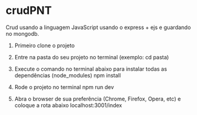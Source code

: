 # crudPNT
Crud usando a linguagem JavaScript usando o express + ejs e guardando no mongodb.

1. Primeiro clone o projeto
2. Entre na pasta do seu projeto no terminal (exemplo: cd pasta)
3. Execute o comando no terminal abaixo para instalar todas as dependências (node_modules)
npm install

4. Rode o projeto no terminal
npm run dev

5. Abra o browser de sua preferência (Chrome, Firefox, Opera, etc) e coloque a rota abaixo
localhost:3001/index 

